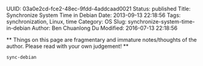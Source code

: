 UUID: 03a0e2cd-fce2-48ec-9fdd-4addcaad0021
Status: published
Title: Synchronize System Time in Debian
Date: 2013-09-13 22:18:56
Tags: synchronization, Linux, time
Category: OS
Slug: synchronize-system-time-in-debian
Author: Ben Chuanlong Du
Modified: 2016-07-13 22:18:56

**
Things on this page are fragmentary and immature notes/thoughts of the author. 
Please read with your own judgement!
**
 
```sh
sync-debian
```

